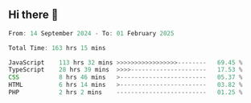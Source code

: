 ## Hi there 👋
<!--START_SECTION:Muni-->

```Javascript
From: 14 September 2024 - To: 01 February 2025

Total Time: 163 hrs 15 mins

JavaScript    113 hrs 32 mins >>>>>>>>>>>>>>>>>--------   69.45 %
TypeScript    28 hrs 39 mins  >>>>---------------------   17.53 %
CSS           8 hrs 46 mins   >------------------------   05.37 %
HTML          6 hrs 14 mins   >------------------------   03.82 %
PHP           2 hrs 2 mins    -------------------------   01.25 %
```

<!--END_SECTION:Muni-->
